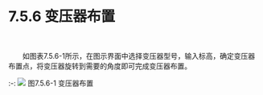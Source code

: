 # 7.5.6 变压器布置
<br/>

&emsp;&emsp;如图表7.5.6\-1所示，在图示界面中选择变压器型号，输入标高，确定变压器布置点，将变压器旋转到需要的角度即可完成变压器布置。


:-: ![](images/437.png)
图7.5.6\-1 变压器布置